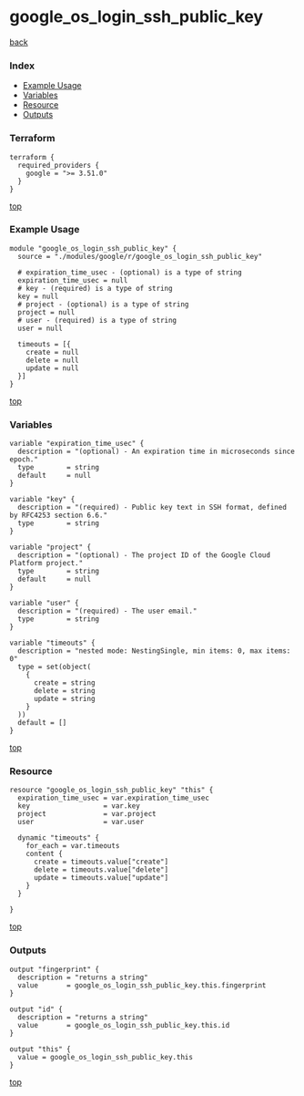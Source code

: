 # google_os_login_ssh_public_key

[back](../google.md)

### Index

- [Example Usage](#example-usage)
- [Variables](#variables)
- [Resource](#resource)
- [Outputs](#outputs)

### Terraform

```hcl
terraform {
  required_providers {
    google = ">= 3.51.0"
  }
}
```

[top](#index)

### Example Usage

```hcl
module "google_os_login_ssh_public_key" {
  source = "./modules/google/r/google_os_login_ssh_public_key"

  # expiration_time_usec - (optional) is a type of string
  expiration_time_usec = null
  # key - (required) is a type of string
  key = null
  # project - (optional) is a type of string
  project = null
  # user - (required) is a type of string
  user = null

  timeouts = [{
    create = null
    delete = null
    update = null
  }]
}
```

[top](#index)

### Variables

```hcl
variable "expiration_time_usec" {
  description = "(optional) - An expiration time in microseconds since epoch."
  type        = string
  default     = null
}

variable "key" {
  description = "(required) - Public key text in SSH format, defined by RFC4253 section 6.6."
  type        = string
}

variable "project" {
  description = "(optional) - The project ID of the Google Cloud Platform project."
  type        = string
  default     = null
}

variable "user" {
  description = "(required) - The user email."
  type        = string
}

variable "timeouts" {
  description = "nested mode: NestingSingle, min items: 0, max items: 0"
  type = set(object(
    {
      create = string
      delete = string
      update = string
    }
  ))
  default = []
}
```

[top](#index)

### Resource

```hcl
resource "google_os_login_ssh_public_key" "this" {
  expiration_time_usec = var.expiration_time_usec
  key                  = var.key
  project              = var.project
  user                 = var.user

  dynamic "timeouts" {
    for_each = var.timeouts
    content {
      create = timeouts.value["create"]
      delete = timeouts.value["delete"]
      update = timeouts.value["update"]
    }
  }

}
```

[top](#index)

### Outputs

```hcl
output "fingerprint" {
  description = "returns a string"
  value       = google_os_login_ssh_public_key.this.fingerprint
}

output "id" {
  description = "returns a string"
  value       = google_os_login_ssh_public_key.this.id
}

output "this" {
  value = google_os_login_ssh_public_key.this
}
```

[top](#index)